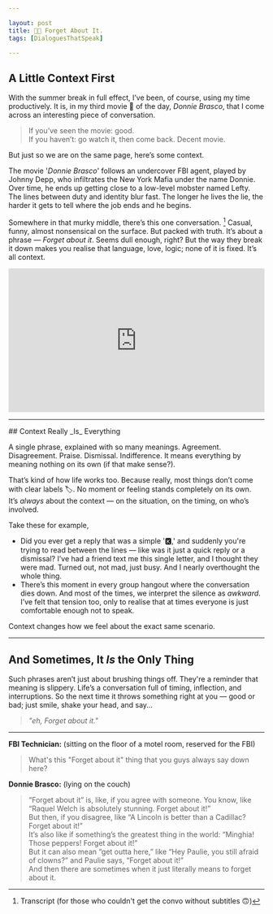 ```yaml
---

layout: post
title: 👨🏻 Forget About It.
tags: [DialoguesThatSpeak]

---
```

## A Little Context First

With the summer break in full effect, I’ve been, of course, using my time productively. It is, in my third movie 🍿 of the day, *Donnie Brasco*, that I come across an interesting piece of conversation. 

> If you’ve seen the movie: good.  
> If you haven’t: go watch it, then come back. Decent movie.

But just so we are on the same page, here’s some context.

The movie '_Donnie Brasco_' follows an undercover FBI agent, played by Johnny Depp, who infiltrates the New York Mafia under the name Donnie. Over time, he ends up getting close to a low-level mobster named Lefty. The lines between duty and identity blur fast. The longer he lives the lie, the harder it gets to tell where the job ends and he begins. 

Somewhere in that murky middle, there’s this one conversation. [^1] Casual, funny, almost nonsensical on the surface. But packed with truth. It’s about a phrase — _Forget about it_. Seems dull enough, right? But the way they break it down makes you realise that language, love, logic; none of it is fixed. It’s all context.

<div style="position: relative; padding-bottom: 56.25%; height: 0; overflow: hidden; max-width: 560px; margin: 0 auto;">
  <iframe 
    src="https://www.youtube.com/embed/pS6zJ7IsJkM?si=bGfnsj3DUh71AjSq&amp;start=25" 
    style="position: absolute; top: 0; left: 0; width: 100%; height: 100%;" 
    frameborder="0" 
    allow="accelerometer; autoplay; clipboard-write; encrypted-media; gyroscope; picture-in-picture; web-share" 
    allowfullscreen 
    referrerpolicy="strict-origin-when-cross-origin"
    title="YouTube video player">
  </iframe>
</div>

<hr class="dots">
## Context Really _Is_ Everything

A single phrase, explained with so many meanings. Agreement. Disagreement. Praise. Dismissal. Indifference. It means everything by meaning nothing on its own (if that make sense?).

That’s kind of how life works too. Because really, most things don’t come with clear labels 🏷️. No moment or feeling stands completely on its own. It’s _always_ about the context — on the situation, on the timing, on who’s involved.

Take these for example,

- Did you ever get a reply that was a simple '🅺,' and suddenly you're trying to read between the lines — like was it just a quick reply or a dismissal? I’ve had a friend text me this single letter, and I thought they were mad. Turned out, not mad, just busy. And I nearly overthought the whole thing.
- There’s this moment in every group hangout where the conversation dies down. And most of the times, we interpret the silence as _awkward_. I’ve felt that tension too, only to realise that at times everyone is just comfortable enough not to speak. 

Context changes how we feel about the exact same scenario.

<hr class="dots">

## And Sometimes, It _Is_ the Only Thing

Such phrases aren’t just about brushing things off. They're a reminder that meaning is slippery.  Life’s a conversation full of timing, inflection, and interruptions. So the next time it throws something right at you — good or bad; just smile, shake your head, and say… 
> _"eh, Forget about it."_

<hr class="dots">

[^1]: Transcript (for those who couldn't get the convo without subtitles 🙃)

**FBI Technician:** (sitting on the floor of a motel room, reserved for the FBI) 

> What's this "Forget about it" thing that you guys always say down here? 

**Donnie Brasco:** (lying on the couch) 

> “Forget about it” is, like, if you agree with someone. You know, like “Raquel Welch is absolutely stunning. Forget about it!”  
> But then, if you disagree, like “A Lincoln is better than a Cadillac? Forget about it!”  
> It’s also like if something’s the greatest thing in the world: “Minghia! Those peppers! Forget about it!”  
> But it can also mean “get outta here,” like “Hey Paulie, you still afraid of clowns?” and Paulie says, “Forget about it!”  
> And then there are sometimes when it just literally means to forget about it.
